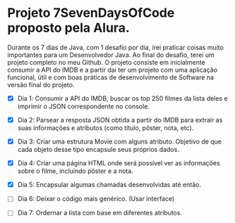 # Projeto 7SevenDaysOfCode proposto pela Alura.

Durante os 7 dias de Java, com 1 desafio por dia, irei praticar coisas muito importantes para um Desenvolvedor Java.
Ao final do desafio, terei um projeto completo no meu Github. O projeto consiste em inicialmente consumir a API do IMDB  e a partir dai ter um projeto com uma aplicação funcional, útil e com boas práticas de desenvolvimento de Software na versão final do projeto.

- [x] Dia 1: Consumir a API do IMDB, buscar os top 250 filmes da lista deles e imprimir o JSON correspondente no console. 


- [x] Dia 2: Parsear a resposta JSON obtida a partir do IMDB para extrair as suas informações e atributos (como título, pôster, nota, etc).


- [x] Dia 3: Criar uma estrutura Movie com alguns atributo. Objetivo de que cada objeto desse tipo encapsule seus próprios dados.


- [x] Dia 4: Criar uma página HTML onde será possível ver as informações sobre o filme, incluindo pôster e a nota.


- [x] Dia 5: Encapsular algumas chamadas desenvolvidas até então.


- [ ] Dia 6: Deixar o código mais genérico. (Usar interface)


- [ ] Dia 7: Ordernar a lista com base em diferentes atributos.